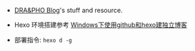- [DRA&PHO Blog](https://draapho.github.io/)'s stuff and resource.

  

- Hexo 环境搭建参考 [Windows下使用github和hexo建独立博客](https://draapho.github.io/2016/09/24/1601-InitBlog/)

- 部署指令: `hexo d -g`

